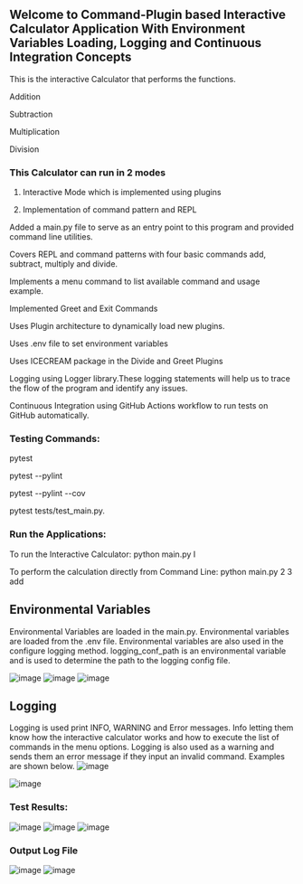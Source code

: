 ## Welcome to Command-Plugin based Interactive Calculator Application With Environment Variables Loading, Logging and Continuous Integration Concepts 

This is the interactive Calculator that performs the functions.

Addition

Subtraction

Multiplication

Division

### This Calculator can run in 2 modes

1) Interactive Mode which is implemented using plugins

2) Implementation of command pattern and REPL

Added a main.py file to serve as an entry point to this program and provided command line utilities.

Covers REPL and command patterns with four basic commands add, subtract, multiply and divide.

Implements a menu command to list available command and usage example.

Implemented Greet and Exit Commands

Uses Plugin architecture to dynamically load new plugins.

Uses .env file to set environment variables

Uses ICECREAM package in the Divide and Greet Plugins

Logging using Logger library.These logging statements will help us to trace the flow of the program and identify any issues.

Continuous Integration using GitHub Actions workflow to run tests on GitHub automatically.

### Testing Commands:

pytest 

pytest --pylint

pytest --pylint --cov

pytest tests/test_main.py.


### Run the Applications:
To run the Interactive Calculator: python main.py I

To perform the calculation directly from Command Line:  python main.py 2 3 add

## Environmental Variables
Environmental Variables are loaded in the main.py. Environmental variables are loaded from the .env file. Environmental variables are also used in the configure logging method. logging_conf_path is an environmental variable and is used to determine the path to the logging config file.

![image](https://github.com/user-attachments/assets/dca9f425-ccbd-4034-a74e-e6b0df8b9432)
![image](https://github.com/user-attachments/assets/6be590a2-7f6e-412c-a9a2-2e261b2a7036)
![image](https://github.com/user-attachments/assets/e2372103-615f-41c4-9bc8-0472a1c01e89)

## Logging
Logging is used print INFO, WARNING and Error messages. Info letting them know how the interactive calculator works and how to execute the list of commands in the menu options. Logging is also used as a warning and sends them an error message if they input an invalid command. Examples are shown below.
![image](https://github.com/user-attachments/assets/9621dba2-8c70-4074-aa03-4f7854c20787)

![image](https://github.com/user-attachments/assets/70acd646-0cdf-41e5-a7ec-5e1250ed4ac2)

### Test Results:

![image](https://github.com/user-attachments/assets/1dc929b9-acb1-4eb2-af0d-e08c35ef9678)
![image](https://github.com/user-attachments/assets/6d483887-aff6-4e55-a44f-ccd181d81bf5)
![image](https://github.com/user-attachments/assets/cc98b3c3-321b-4110-877d-8d445faaa142)


### Output Log File
![image](https://github.com/user-attachments/assets/e2d23f6a-2859-47c4-b89c-f851406bb6d4)
![image](https://github.com/user-attachments/assets/8b60a342-467b-4497-966b-5894d9616ce2)






